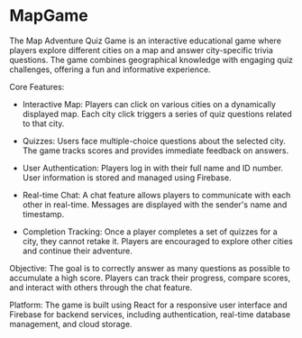 # MapGame
The Map Adventure Quiz Game is an interactive educational game where players explore different cities on a map and answer city-specific trivia questions. The game combines geographical knowledge with engaging quiz challenges, offering a fun and informative experience.

Core Features:
  
- Interactive Map:
  Players can click on various cities on a dynamically displayed map.
  Each city click triggers a series of quiz questions related to that city.
  
- Quizzes:
    Users face multiple-choice questions about the selected city.
    The game tracks scores and provides immediate feedback on answers.
 
- User Authentication:
    Players log in with their full name and ID number.
    User information is stored and managed using Firebase.
  
- Real-time Chat:
    A chat feature allows players to communicate with each other in real-time.
    Messages are displayed with the sender's name and timestamp.
  
- Completion Tracking:
    Once a player completes a set of quizzes for a city, they cannot retake it.
    Players are encouraged to explore other cities and continue their adventure.
  
Objective:
  The goal is to correctly answer as many questions as possible to accumulate a high score. Players can track their progress, compare scores, and interact with others through the chat feature.

Platform:
  The game is built using React for a responsive user interface and Firebase for backend services, including authentication, real-time database management, and cloud storage.
